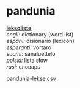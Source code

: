 # pandunia

**[leksoliste](https://ibnteo.github.io/pandunia/)**  
_engli:_ dictionary (word list)  
_espani:_ disionario (lexicón)  
_esperanti:_ vortaro  
_suomi:_ sanaluettelo  
_polski:_ lista słów  
_rusi:_ словарь

[pandunia-lekse.csv](https://github.com/barumau/pandunia/blob/master/pandunia-lekse.csv)
